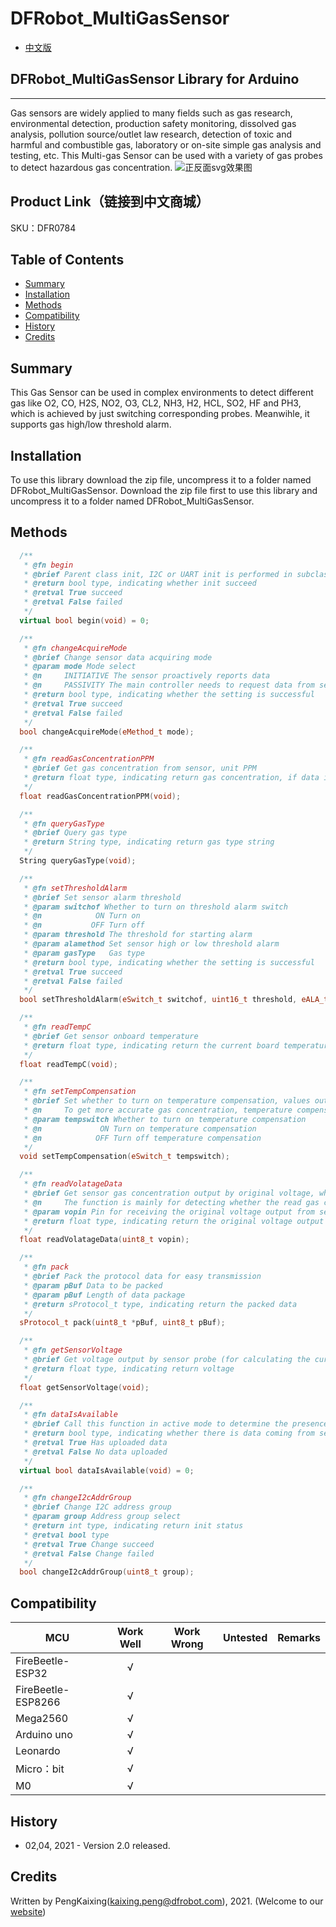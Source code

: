 # DFRobot_MultiGasSensor
- [中文版](./README_CN.md)

## DFRobot_MultiGasSensor Library for Arduino
---------------------------------------------------------
Gas sensors are widely applied to many fields such as gas research, environmental detection, production safety monitoring, dissolved gas analysis, pollution source/outlet law research, detection of toxic and harmful and combustible gas, laboratory or on-site simple gas analysis and testing, etc. This Multi-gas Sensor can be used with a variety of gas probes to detect hazardous gas concentration.
![正反面svg效果图](./resources/images/DFR0784svg1.png)

## Product Link（链接到中文商城）
SKU：DFR0784

## Table of Contents

* [Summary](#summary)
* [Installation](#installation)
* [Methods](#methods)
* [Compatibility](#compatibility)
* [History](#history)
* [Credits](#credits)

## Summary

This Gas Sensor can be used in complex environments to detect different gas like O2, CO, H2S, 
NO2, O3, CL2, NH3, H2, HCL, SO2, HF and PH3, which is achieved by just switching corresponding probes.
Meanwihle, it supports gas high/low threshold alarm.

## Installation

To use this library download the zip file, uncompress it to a folder named DFRobot_MultiGasSensor.
Download the zip file first to use this library and uncompress it to a folder named DFRobot_MultiGasSensor.

## Methods

```C++
  /**
   * @fn begin
   * @brief Parent class init, I2C or UART init is performed in subclass function
   * @return bool type, indicating whether init succeed
   * @retval True succeed
   * @retval False failed
   */
  virtual bool begin(void) = 0;

  /**
   * @fn changeAcquireMode
   * @brief Change sensor data acquiring mode
   * @param mode Mode select
   * @n     INITIATIVE The sensor proactively reports data
   * @n     PASSIVITY The main controller needs to request data from sensor
   * @return bool type, indicating whether the setting is successful
   * @retval True succeed
   * @retval False failed
   */
  bool changeAcquireMode(eMethod_t mode);

  /**
   * @fn readGasConcentrationPPM
   * @brief Get gas concentration from sensor, unit PPM
   * @return float type, indicating return gas concentration, if data is transmitted normally, return gas concentration, otherwise, return 0.0
   */
  float readGasConcentrationPPM(void);

  /**
   * @fn queryGasType
   * @brief Query gas type
   * @return String type, indicating return gas type string
   */
  String queryGasType(void);

  /**
   * @fn setThresholdAlarm
   * @brief Set sensor alarm threshold
   * @param switchof Whether to turn on threshold alarm switch
   * @n            ON Turn on     
   * @n           OFF Turn off
   * @param threshold The threshold for starting alarm
   * @param alamethod Set sensor high or low threshold alarm
   * @param gasType   Gas type
   * @return bool type, indicating whether the setting is successful
   * @retval True succeed
   * @retval False failed
   */
  bool setThresholdAlarm(eSwitch_t switchof, uint16_t threshold, eALA_t alamethod, String gasType);

  /**
   * @fn readTempC
   * @brief Get sensor onboard temperature
   * @return float type, indicating return the current board temperature
   */
  float readTempC(void);

  /**
   * @fn setTempCompensation
   * @brief Set whether to turn on temperature compensation, values output by sensor under different temperatures are various.
   * @n     To get more accurate gas concentration, temperature compensation are necessary when calculating gas concentration.
   * @param tempswitch Whether to turn on temperature compensation
   * @n             ON Turn on temperature compensation
   * @n            OFF Turn off temperature compensation
   */
  void setTempCompensation(eSwitch_t tempswitch);

  /**
   * @fn readVolatageData
   * @brief Get sensor gas concentration output by original voltage, which is different from reading sensor register directly.
   * @n     The function is mainly for detecting whether the read gas concentration is right.
   * @param vopin Pin for receiving the original voltage output from sensor probe 
   * @return float type, indicating return the original voltage output of sensor gas concentration
   */
  float readVolatageData(uint8_t vopin);

  /**
   * @fn pack
   * @brief Pack the protocol data for easy transmission
   * @param pBuf Data to be packed
   * @param pBuf Length of data package  
   * @return sProtocol_t type, indicating return the packed data
   */
  sProtocol_t pack(uint8_t *pBuf, uint8_t pBuf);

  /**
   * @fn getSensorVoltage
   * @brief Get voltage output by sensor probe (for calculating the current gas concentration)
   * @return float type, indicating return voltage
   */
  float getSensorVoltage(void);

  /**
   * @fn dataIsAvailable
   * @brief Call this function in active mode to determine the presence of data on data line
   * @return bool type, indicating whether there is data coming from sensor
   * @retval True Has uploaded data
   * @retval False No data uploaded 
   */
  virtual bool dataIsAvailable(void) = 0;

  /**
   * @fn changeI2cAddrGroup
   * @brief Change I2C address group
   * @param group Address group select
   * @return int type, indicating return init status
   * @retval bool type
   * @retval True Change succeed
   * @retval False Change failed
   */
  bool changeI2cAddrGroup(uint8_t group);
```
## Compatibility

MCU                | Work Well | Work Wrong | Untested  | Remarks
------------------ | :----------: | :----------: | :---------: | -----
FireBeetle-ESP32  |      √       |             |            | 
FireBeetle-ESP8266|      √       |              |             | 
Mega2560  |      √       |             |            | 
Arduino uno |       √      |             |            | 
Leonardo  |      √       |              |             | 
Micro：bit  |      √       |              |             | 
M0  |      √       |              |             | 

## History

- 02,04, 2021 - Version 2.0 released.


## Credits

Written by PengKaixing(kaixing.peng@dfrobot.com), 2021. (Welcome to our [website](https://www.dfrobot.com/))
